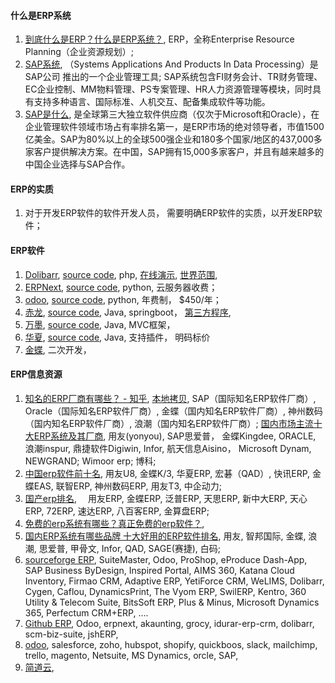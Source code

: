 

#### 什么是ERP系统
1. [到底什么是ERP？什么是ERP系统？](https://zhuanlan.zhihu.com/p/679698010), ERP，全称Enterprise Resource Planning（企业资源规划）; 
2. [SAP系统](https://baike.sogou.com/v447039.htm), （Systems Applications And Products In Data Processing）是 SAP公司 推出的一个企业管理工具; SAP系统包含FI财务会计、TR财务管理、EC企业控制、MM物料管理、PS专案管理、HR人力资源管理等模块，同时具有支持多种语言、国际标准、人机交互、配备集成软件等功能。
3. [SAP是什么](https://zhuanlan.zhihu.com/p/491900588), 是全球第三大独立软件供应商（仅次于Microsoft和Oracle），在企业管理软件领域市场占有率排名第一，是ERP市场的绝对领导者，市值1500亿美金。SAP为80%以上的全球500强企业和180多个国家/地区的437,000多家客户提供解决方案。在中国，SAP拥有15,000多家客户，并且有越来越多的中国企业选择与SAP合作。


#### ERP的实质
1. 对于开发ERP软件的软件开发人员， 需要明确ERP软件的实质，以开发ERP软件； 


#### ERP软件
1. [Dolibarr](https://www.dolibarr.org/), [source code](https://github.com/Dolibarr/dolibarr), php, [在线演示](https://demo.dolibarr.org/public/demo/), [世界范围](https://www.dolibarr.org/partners.php), 
2. [ERPNext](https://erpnext.com/), [source code](https://github.com/frappe/erpnext), python, 云服务器收费； 
3. [odoo](https://www.odoo.com/), [source code](https://github.com/odoo/odoo), python, 年费制， $450/年； 
4. [赤龙](https://www.redragon-erp.com/), [source code](https://gitee.com/redragon/redragon-erp), Java, springboot， [第三方程序](https://apps.odoo.com/apps/modules), 
5. [万墨](https://www.wimoor.com/), [source code](https://github.com/wimoor-erp/), Java, MVC框架， 
6. [华夏](https://www.huaxiaerp.com/), [source code](https://github.com/jishenghua/jshERP), Java, 支持插件， 明码标价
7. [金蝶](https://www.kingdee.com/), 二次开发，  


#### ERP信息资源
1. [知名的ERP厂商有哪些？ - 知乎](https://www.zhihu.com/question/400168394), [本地拷贝](<知名的ERP厂商有哪些？ - 知乎.pdf>), SAP（国际知名ERP软件厂商）, Oracle（国际知名ERP软件厂商）, 金蝶（国内知名ERP软件厂商）, 神州数码（国内知名ERP软件厂商）, 浪潮（国内知名ERP软件厂商）; [国内市场主流十大ERP系统及其厂商](v2-3f662e8f73ee72c58705a5814b51af54_720w.webp), 用友(yonyou), SAP思爱普， 金蝶Kingdee, ORACLE, 浪潮inspur, 鼎捷软件Digiwin, Infor, 航天信息Aisino， Microsoft Dynam, NEWGRAND; Wimoor erp; 博科; 
2. [中国erp软件前十名](https://www.louishe.com/2023/06/21/doc-12956.html), 用友U8, 金蝶K/3, 华夏ERP, 宏碁（QAD）, 快讯ERP, 金蝶EAS, 联智ERP, 神州数码ERP, 用友T3, 中企动力;
3. [国产erp排名](https://zhuanlan.zhihu.com/p/413093825), 　用友ERP, 金蝶ERP, 泛普ERP, 天思ERP, 新中大ERP, 天心ERP, 72ERP, 速达ERP, 八百客ERP, 金算盘ERP;
4. [免费的erp系统有哪些？真正免费的erp软件？](https://www.zhihu.com/question/499502513), 
5. [国内ERP系统有哪些品牌 十大好用的ERP软件排名](https://www.bnocode.com/article/erpbk206.html), 用友, 智邦国际, 金蝶, 浪潮, 思爱普, 甲骨文, Infor, QAD, SAGE(赛捷), 白码; 
6. [sourceforge ERP](https://sourceforge.net/software/erp/china/), SuiteMaster, Odoo, ProShop, eProduce Dash-App, SAP Business ByDesign, Inspired Portal, AIMS 360, Katana Cloud Inventory, Firmao CRM, Adaptive ERP, YetiForce CRM, WeLIMS, Dolibarr, Cygen, Caflou, DynamicsPrint, The Vyom ERP, SwilERP, Kentro, 360 Utility & Telecom Suite, BitsSoft ERP, Plus & Minus, Microsoft Dynamics 365, Perfectum CRM+ERP, .... 
7. [Github ERP](https://github.com/topics/erp), Odoo, erpnext, akaunting, grocy, idurar-erp-crm, dolibarr, scm-biz-suite, jshERP, 
8. [odoo](<gant_graph.svg>), salesforce, zoho, hubspot, shopify, quickboos, slack, mailchimp, trello, magento, Netsuite, MS Dynamics, orcle, SAP,
9. [简道云](https://www.jiandaoyun.com/), 






